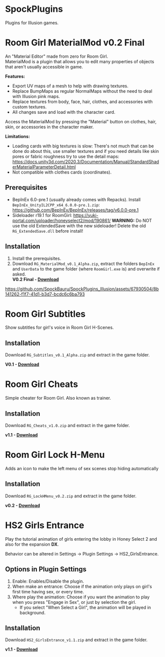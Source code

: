# SpockPlugins
Plugins for Illusion games.

# Room Girl MaterialMod v0.2 Final

An "Material Editor" made from zero for Room Girl. <br>
MaterialMod is a plugin that allows you to edit many properties of objects that aren't usually accessible in game.<br>

**Features:**
- Export UV maps of a mesh to help with drawing textures.
- Replace BumpMaps as regular NormalMaps without the need to deal with Illusion pink maps.
- Replace textures from body, face, hair, clothes, and accessories with custom textures.
- All changes save and load with the character card.

Access the MaterialMod by pressing the "Material" button on clothes, hair, skin, or accessories in the character maker.

**Limitations:**
- Loading cards with big textures is slow: There's not much that can be done do about this, use smaller textures and if you need details like skin pores or fabric roughness try to use the detail maps: https://docs.unity3d.com/2020.3/Documentation/Manual/StandardShaderMaterialParameterDetail.html
- Not compatible with clothes cards (coordinates).

## Prerequisites
  - BepInEx 6.0-pre.1 (usually already comes with Repacks). Install `BepInEx_UnityIL2CPP_x64_6.0.0-pre.1.zip`: https://github.com/BepInEx/BepInEx/releases/tag/v6.0.0-pre.1
  - Sideloader r19.1 for RoomGirl: https://yuki-portal.com/uploader/honeyselect2/mod/190861/
  **WARNING:** Do NOT use the old ExtendedSave with the new sideloader! Delete the old `RG_ExtendedSave.dll` before install!

## Installation
  1) Install the prerequisites.
  1) Download `RG_MaterialMod_v0.1_Alpha.zip`, extract the folders `BepInEx` and `UserData` to the game folder (where `RoomGirl.exe` is) and overwrite if asked. <br>
  **V0.2 Final - [Download](https://github.com/SpockBauru/SpockPlugins_Illusion/releases/tag/r10)**

https://github.com/SpockBauru/SpockPlugins_Illusion/assets/67930504/8b141262-f1f7-41d1-b3d7-bcdc6c6ba793

# Room Girl Subtitles
Show subtitles for girl's voice in Room Girl H-Scenes.

  ## Installation
  Download `RG_Subtitles_v0.1_Alpha.zip` and extract in the game folder.
  
  **V0.1 - [Download](https://github.com/SpockBauru/SpockPlugins_Illusion/releases/tag/r7)**


# Room Girl Cheats
Simple cheater for Room Girl. Also known as trainer.

  ## Installation
  Download `RG_Cheats_v1.0.zip` and extract in the game folder.
  
  **v1.1 - [Download](https://github.com/SpockBauru/SpockPlugins/releases/tag/r9)**
  
# Room Girl Lock H-Menu
Adds an icon to make the left menu of sex scenes stop hiding automatically

  ## Installation
  Download `RG_LockHMenu_v0.2.zip` and extract in the game folder.
  
  **v0.2 - [Download](https://github.com/SpockBauru/SpockPlugins/releases/tag/r5)**

# HS2 Girls Entrance
Play the tutorial animation of girls entering the lobby in Honey Select 2 and also for the expansion **DX**.

Behavior can be altered in Settings -> Plugin Settings -> HS2_GirlsEntrance.

  ## Options in Plugin Settings
  1) Enable: Enables/Disable the plugin.
  2) When make an entrance: Choose if the animation only plays on girl's first time having sex, or every time.
  3) Where play the animation: Choose if you want the animation to play when you press "Engage in Sex", or just by selection the girl.
     * If you select "When Select a Girl", the animation will be played in background.
       
  ## Installation
  Download `HS2_GirlsEntrance_v1.1.zip` and extract in the game folder.
  
  **v1.1 - [Download](https://github.com/SpockBauru/SpockPlugins/releases/tag/r2)**
